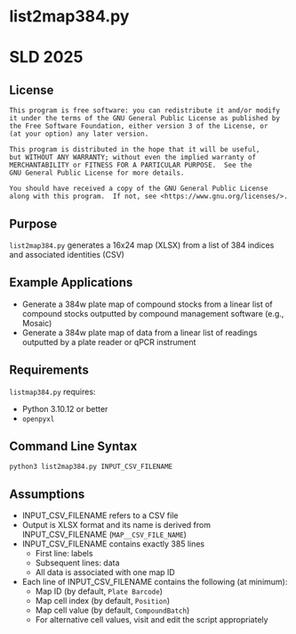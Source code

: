# list2map384.py
# SLD 2025

## License
```
This program is free software: you can redistribute it and/or modify
it under the terms of the GNU General Public License as published by
the Free Software Foundation, either version 3 of the License, or
(at your option) any later version.

This program is distributed in the hope that it will be useful,
but WITHOUT ANY WARRANTY; without even the implied warranty of
MERCHANTABILITY or FITNESS FOR A PARTICULAR PURPOSE.  See the
GNU General Public License for more details.

You should have received a copy of the GNU General Public License
along with this program.  If not, see <https://www.gnu.org/licenses/>.
```

## Purpose
```list2map384.py``` generates a 16x24 map (XLSX) from a list of 384 indices and associated identities (CSV)

## Example Applications
- Generate a 384w plate map of compound stocks from a linear list of compound stocks outputted by compound management software (e.g., Mosaic)
- Generate a 384w plate map of data from a linear list of readings outputted by a plate reader or qPCR instrument

## Requirements
```listmap384.py``` requires:
- Python 3.10.12 or better
- ```openpyxl```

## Command Line Syntax
```
python3 list2map384.py INPUT_CSV_FILENAME
```

## Assumptions
- INPUT_CSV_FILENAME refers to a CSV file
- Output is XLSX format and its name is derived from INPUT_CSV_FILENAME (```MAP__CSV_FILE_NAME```)
- INPUT_CSV_FILENAME contains exactly 385 lines
  - First line: labels
  - Subsequent lines: data
  - All data is associated with one map ID
- Each line of INPUT_CSV_FILENAME contains the following (at minimum):
  - Map ID (by default, ```Plate Barcode```)
  - Map cell index (by default, ```Position```)
  - Map cell value  (by default, ```CompoundBatch```)
  - For alternative cell values, visit and edit the script appropriately
